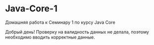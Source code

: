 # Java-Core-1
Домашняя работа к Семинару 1 по курсу Java Core

Добрый день!
Проверку на валидность данных не делала, поэтому необходимо вводить корректные данные. 
